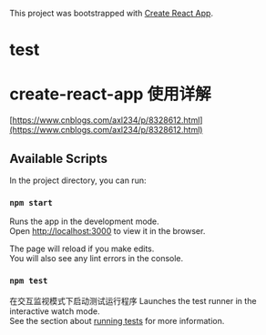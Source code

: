This project was bootstrapped with [Create React App](https://github.com/facebook/create-react-app).
# test

# create-react-app 使用详解
[https://www.cnblogs.com/axl234/p/8328612.html](https://www.cnblogs.com/axl234/p/8328612.html)



## Available Scripts

In the project directory, you can run:

### `npm start`

Runs the app in the development mode.<br>
Open [http://localhost:3000](http://localhost:3000) to view it in the browser.

The page will reload if you make edits.<br>
You will also see any lint errors in the console.

### `npm test`
 在交互监视模式下启动测试运行程序
Launches the test runner in the interactive watch mode.<br>
See the section about [running tests](https://facebook.github.io/create-react-app/docs/running-tests) for more information.
